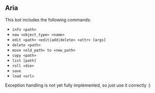 ## Aria
This bot includes the following commands:
 - `info <path>`
 - `new <object_type> <name>`
 - `edit <path> <edit|add|delete> <attr> [args]`
 - `delete <path>`
 - `move <old_path> to <new_path>`
 - `copy <path>`
 - `list [path]`
 - `roll <die>`
 - `save`
 - `load <url>`

Exception handling is not yet fully implemented, so just use it correctly :)
